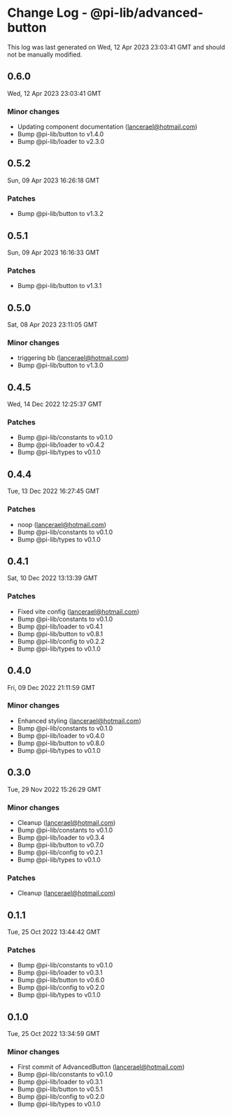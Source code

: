 # Change Log - @pi-lib/advanced-button

This log was last generated on Wed, 12 Apr 2023 23:03:41 GMT and should not be manually modified.

<!-- Start content -->

## 0.6.0

Wed, 12 Apr 2023 23:03:41 GMT

### Minor changes

- Updating component documentation (lancerael@hotmail.com)
- Bump @pi-lib/button to v1.4.0
- Bump @pi-lib/loader to v2.3.0

## 0.5.2

Sun, 09 Apr 2023 16:26:18 GMT

### Patches

- Bump @pi-lib/button to v1.3.2

## 0.5.1

Sun, 09 Apr 2023 16:16:33 GMT

### Patches

- Bump @pi-lib/button to v1.3.1

## 0.5.0

Sat, 08 Apr 2023 23:11:05 GMT

### Minor changes

- triggering bb (lancerael@hotmail.com)
- Bump @pi-lib/button to v1.3.0

## 0.4.5

Wed, 14 Dec 2022 12:25:37 GMT

### Patches

- Bump @pi-lib/constants to v0.1.0
- Bump @pi-lib/loader to v0.4.2
- Bump @pi-lib/types to v0.1.0

## 0.4.4

Tue, 13 Dec 2022 16:27:45 GMT

### Patches

- noop (lancerael@hotmail.com)
- Bump @pi-lib/constants to v0.1.0
- Bump @pi-lib/types to v0.1.0

## 0.4.1

Sat, 10 Dec 2022 13:13:39 GMT

### Patches

- Fixed vite config (lancerael@hotmail.com)
- Bump @pi-lib/constants to v0.1.0
- Bump @pi-lib/loader to v0.4.1
- Bump @pi-lib/button to v0.8.1
- Bump @pi-lib/config to v0.2.2
- Bump @pi-lib/types to v0.1.0

## 0.4.0

Fri, 09 Dec 2022 21:11:59 GMT

### Minor changes

- Enhanced styling (lancerael@hotmail.com)
- Bump @pi-lib/constants to v0.1.0
- Bump @pi-lib/loader to v0.4.0
- Bump @pi-lib/button to v0.8.0
- Bump @pi-lib/types to v0.1.0

## 0.3.0

Tue, 29 Nov 2022 15:26:29 GMT

### Minor changes

- Cleanup (lancerael@hotmail.com)
- Bump @pi-lib/constants to v0.1.0
- Bump @pi-lib/loader to v0.3.4
- Bump @pi-lib/button to v0.7.0
- Bump @pi-lib/config to v0.2.1
- Bump @pi-lib/types to v0.1.0

### Patches

- Cleanup (lancerael@hotmail.com)

## 0.1.1

Tue, 25 Oct 2022 13:44:42 GMT

### Patches

- Bump @pi-lib/constants to v0.1.0
- Bump @pi-lib/loader to v0.3.1
- Bump @pi-lib/button to v0.6.0
- Bump @pi-lib/config to v0.2.0
- Bump @pi-lib/types to v0.1.0

## 0.1.0

Tue, 25 Oct 2022 13:34:59 GMT

### Minor changes

- First commit of AdvancedButton (lancerael@hotmail.com)
- Bump @pi-lib/constants to v0.1.0
- Bump @pi-lib/loader to v0.3.1
- Bump @pi-lib/button to v0.5.1
- Bump @pi-lib/config to v0.2.0
- Bump @pi-lib/types to v0.1.0
